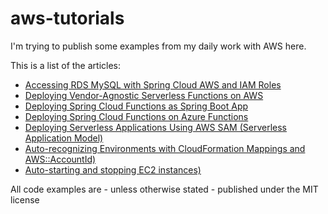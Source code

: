 aws-tutorials
==============================
I'm trying to publish some examples from my daily work with AWS here.

This is a list of the articles:
* [Accessing RDS MySQL with Spring Cloud AWS and IAM Roles](https://masteringaws.gulden.consulting/2018/11/accessing-rds-mysql-with-spring-cloud.html)
* [Deploying Vendor-Agnostic Serverless Functions on AWS](https://masteringaws.gulden.consulting/2019/01/spring-cloud-function-aws.html)
* [Deploying Spring Cloud Functions as Spring Boot App](https://masteringaws.gulden.consulting/2019/02/spring-cloud-functions-spring-boot.html)
* [Deploying Spring Cloud Functions on Azure Functions](https://masteringaws.gulden.consulting/2019/03/spring-cloud-functions-azure.html)
* [Deploying Serverless Applications Using AWS SAM (Serverless Application Model)](https://masteringaws.gulden.consulting/2019/07/sam-local.html)
* [Auto-recognizing Environments with CloudFormation Mappings and AWS::AccountId)](https://masteringaws.gulden.consulting/2019/11/auto-recognizing-environments-cloudformation.html)
* [Auto-starting and stopping EC2 instances)](https://masteringaws.gulden.consulting/2019/12/auto-starting-stopping-instances.html)



All code examples are - unless otherwise stated - published under the MIT license